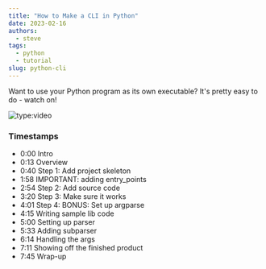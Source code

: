 ```yaml
---
title: "How to Make a CLI in Python"
date: 2023-02-16
authors:
  - steve
tags:
  - python
  - tutorial
slug: python-cli
---
```


Want to use your Python program as its own executable? It's pretty easy to do - watch on!

<!-- more -->

![type:video](https://www.youtube.com/embed/nKeyx_ZJSPE)

### Timestamps

- 0:00 Intro
- 0:13 Overview
- 0:40 Step 1: Add project skeleton
- 1:58 IMPORTANT: adding entry_points
- 2:54 Step 2: Add source code
- 3:20 Step 3: Make sure it works
- 4:01 Step 4: BONUS: Set up argparse
- 4:15 Writing sample lib code
- 5:00 Setting up parser
- 5:33 Adding subparser
- 6:14 Handling the args
- 7:11 Showing off the finished product
- 7:45 Wrap-up
